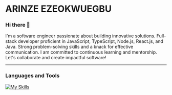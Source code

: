 # ARINZE EZEOKWUEGBU
<!-- [![Typing SVG](https://readme-typing-svg.demolab.com/?lines=Full-stack Engineer;Creative problem solver;)](https://git.io/typing-svg) -->
### Hi there 👋

I'm a software engineer passionate about building innovative solutions. Full-stack developer proficient in JavaScript, TypeScript, Node.js, React.js, and Java. Strong problem-solving skills and a knack for effective communication. I am committed to continuous learning and mentorship. Let's collaborate and create impactful software!

---
### Languages and Tools
[![My Skills](https://skillicons.dev/icons?i=html,css,js,nodejs,expressjs,python,java,spring,git,github,jenkins,aws,docker,kubernetes,tailwind,figma,react,nextjs,materialui,postgresql,typescript,mongodb)](https://skillicons.dev)     
<!--
**daceze95/daceze95** is a ✨ _special_ ✨ repository because its `README.md` (this file) appears on your GitHub profile.

Here are some ideas to get you started:

- 🔭 I’m currently working on ...
- 🌱 I’m currently learning ...
- 👯 I’m looking to collaborate on ...
- 🤔 I’m looking for help with ...
- 💬 Ask me about ...
- 📫 How to reach me: ...
- 😄 Pronouns: ...
- ⚡ Fun fact: ...
-->
